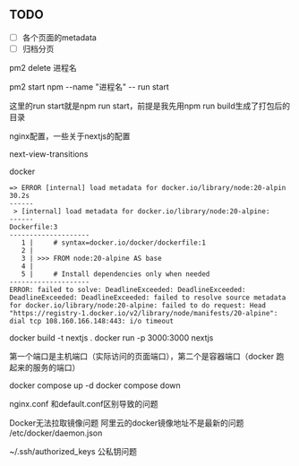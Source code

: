 ## TODO

- [ ] 各个页面的metadata
- [ ] 归档分页

pm2 delete 进程名

pm2 start npm --name "进程名" -- run start

这里的run start就是npm run start，前提是我先用npm run build生成了打包后的目录

nginx配置，一些关于nextjs的配置

next-view-transitions

docker

```
=> ERROR [internal] load metadata for docker.io/library/node:20-alpin  30.2s
------
 > [internal] load metadata for docker.io/library/node:20-alpine:
------
Dockerfile:3
--------------------
   1 |     # syntax=docker.io/docker/dockerfile:1
   2 |     
   3 | >>> FROM node:20-alpine AS base
   4 |     
   5 |     # Install dependencies only when needed
--------------------
ERROR: failed to solve: DeadlineExceeded: DeadlineExceeded: DeadlineExceeded: DeadlineExceeded: failed to resolve source metadata for docker.io/library/node:20-alpine: failed to do request: Head "https://registry-1.docker.io/v2/library/node/manifests/20-alpine": dial tcp 108.160.166.148:443: i/o timeout
```

docker build -t nextjs .
docker run -p 3000:3000 nextjs

第一个端口是主机端口（实际访问的页面端口），第二个是容器端口（docker 跑起来的服务的端口）

docker compose up -d
docker compose down

nginx.conf 和default.conf区别导致的问题

Docker无法拉取镜像问题 阿里云的docker镜像地址不是最新的问题 /etc/docker/daemon.json

~/.ssh/authorized_keys 公私钥问题